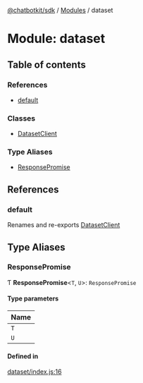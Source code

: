 [@chatbotkit/sdk](../README.md) / [Modules](../modules.md) / dataset

# Module: dataset

## Table of contents

### References

- [default](dataset.md#default)

### Classes

- [DatasetClient](../classes/dataset.DatasetClient.md)

### Type Aliases

- [ResponsePromise](dataset.md#responsepromise)

## References

### default

Renames and re-exports [DatasetClient](../classes/dataset.DatasetClient.md)

## Type Aliases

### ResponsePromise

Ƭ **ResponsePromise**\<`T`, `U`\>: `ResponsePromise`

#### Type parameters

| Name |
| :------ |
| `T` |
| `U` |

#### Defined in

[dataset/index.js:16](https://github.com/chatbotkit/node-sdk/blob/d5a6097/packages/sdk/src/dataset/index.js#L16)
